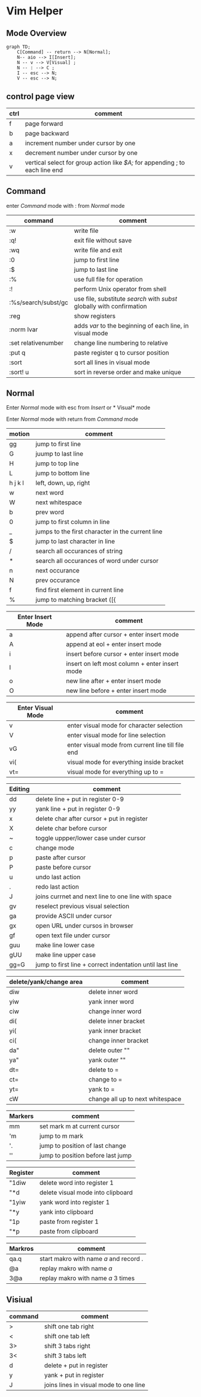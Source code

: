 # Vim Helper

## Mode Overview

```mermaid
graph TD;
    C[Command] -- return --> N[Normal];
    N-- aio --> I[Insert];
    N -- v --> V[Visual] ;
    N -- : --> C ;
    I -- esc --> N;
    V -- esc --> N;
```

## control page view

| ctrl | comment |
| --- | --- |
| f | page forward |
| b | page backward |
| a | increment number under cursor by one |
| x | decrement number under cursor by one |
| v | vertical select for group action like *$A;* for appending ; to each line end |

## Command

enter *Command* mode with : from *Normal* mode

| command | comment  |
| --- | --- |
| :w | write file |
| :q! | exit file without save |
| :wq | write file and exit |
| :0 | jump to first line |
| :$ | jump to last line |
| :% | use full file for operation |
| :! | perform Unix operator from shell |
| :%s/search/subst/gc | use file, substitute *search* with *subst* globally with confirmation | 
| :reg | show registers |
| :norm Ivar | adds *var* to the beginning of each line, in visual mode |
| :set relativenumber | change line numbering to relative |
| :put q | paste register q to cursor position |
| :sort | sort all lines in visual mode |
| :sort! u | sort in reverse order and make unique |


## Normal

Enter *Normal* mode with esc from *Insert* or * Visual* mode

Enter *Normal* mode with return from *Command* mode

| motion | comment |
| --- | --- |
| gg | jump to first line |
| G | juump to last line |
| H | jump to top line |
| L | jump to bottom line |
| h j k l | left, down, up, right |
| w | next word |
| W | next whitespace |  
| b | prev word |
| 0 | jump to first column in line |
| _ | jumps to the first character in the current line |
| $ | jump to last character in line |
| / | search all occurances of string |
| * | search all occurances of word under cursor |
| n | next occurance |
| N | prev occurance |
| f | find first element in current line |
| % | jump to matching bracket ([{ |

| Enter Insert Mode | comment |
| --- | --- |
| a | append after cursor + enter insert mode |
| A | append at eol + enter insert mode |
| i | insert before cursor + enter insert mode |
| I | insert on left most column + enter insert mode |
| o | new line after + enter insert mode |
| O | new line before + enter insert mode |

| Enter Visual Mode | comment |
| --- | --- |
| v | enter visual mode for character selection |
| V | enter visual mode for line selection |
| vG | enter visual mode from current line till file end |
| vi( | visual mode for everything inside bracket |
| vt= | visual mode for everything up to = |

| Editing | comment |
| --- | --- |
| dd | delete line + put in register 0-9 | 
| yy | yank line + put in register 0-9 |
| x | delete char after cursor + put in register |
| X | delete char before cursor |
| ~ | toggle uppper/lower case under cursor |
| c | change mode |
| p | paste after cursor |
| P | paste before cursor |
| u | undo last action |
| . | redo last action |
| J | joins currnet and next line to one line with space |
| gv | reselect previous visual selection |
| ga | provide ASCII under cursor |
| gx | open URL under cursos in browser |
| gf | open text file under cursor |
| guu | make line lower case |
| gUU | make line upper case |
| gg=G | jump to first line + correct indentation until last line |

| delete/yank/change area | comment |
| --- | --- |
| diw | delete inner word |
| yiw | yank inner word |
| ciw | change inner word |
| di( | delete inner bracket |
| yi( | yank inner bracket |
| ci( | change inner bracket |
| da" | delete outer "" |
| ya" | yank outer "" |
| dt= | delete to = |
| ct= | change to = |
| yt= | yank to = |
| cW | change all up to next whitespace |

| Markers | comment |
| --- | --- |
| mm | set mark m at current cursor |
| 'm | jump to m mark |
| '. | jump to position of last change |
| '' | jump to position before last jump |

| Register | comment |
| --- | --- |
| "1diw | delete word into register 1|
| "*d | delete visual mode into clipboard |
| "1yiw | yank word into register 1 |
| "*y | yank into clipboard |
| "1p | paste from register 1 |
| "*p | paste from clipboard |

| Markros | comment |
| --- | --- |
| qa.q | start makro with name *a* and record . |
| @a | replay makro with name *a* |
| 3@a | replay makro with name *a* 3 times |



## Visiual

| command | comment |
| --- | --- |
| > | shift one tab right |
| < | shift one tab left |
| 3> | shift 3 tabs right |
| 3< | shift 3 tabs left |
| d | delete + put in register |
| y | yank + put in register |
| J | joins lines in visual mode to one line |

